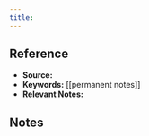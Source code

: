 ```yaml
---
title: 
---
```

## Reference
- **Source:**
- **Keywords:** [[permanent notes]]
- **Relevant Notes:** 
## Notes